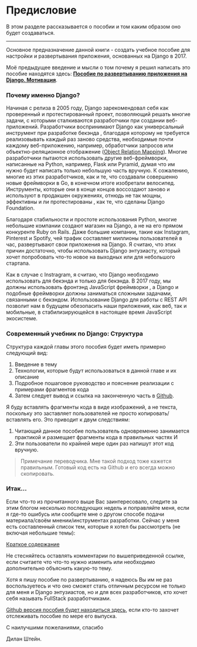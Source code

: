 # Предисловие

В этом разделе рассказывается о пособии и том каким образом оно будет создаваться.

---

Основное предназначение данной книги - создать учебное пособие для настройки и развертывания приложения, основанных на Django в 2017.

Моё предыдущее введение и мысли о том почему я решил написать это пособие находятся здесь: [**Пособие по развертыванию приложения на Django. Мотивация**](/chapter1.md).

### Почему именно Django?

Начиная с релиза в 2005 году, Django зарекомендовал себя как проверенный и протестированный проект, позволяющий решать многие задачи, с которыми сталкиваются разработчики при создании веб-приложений. Разработчики воспринимают Django как универсальный инструмент при разработке бекэнда , благодаря которому не требуется реализовывать каждый раз заново средства, необходимые почти каждому веб-приложению, например, обработчики запросов или объектно-реляционное отображение \([Object Relation Mapping](https://ru.wikipedia.org/wiki/ORM)\). Многие разработчики пытаются использовать другие веб-фреймворки, написанные на Python, например, Flask или Pyramid, думая что им нужно будет написать только небольшую часть вручную. К сожалению, многие из этих разработчиков, как и те, что создавали совершенно новые фреймворки в Go, в конечном итоге изобретали велосипед. Инструменты, которые они в конце концов воссоздают заново и используют в продакшен окружениях, отнюдь не так мощны, эффективны и ли протестированы , как те, что сделаны Django Foundation.

Благодаря стабильности и простоте использования Python, многие небольшие компании создают магазин на Django, а не на его прямом конкуренте Ruby on Rails. Даже большие компании, такие как Instagram, Pinterest и Spotify, чей трафик составляет миллионы пользователей в час, развертывают свои приложения на Django. Я считаю, что этих причин достаточно, чтобы использовать Django энтузиасту, который хочет попробовать что-то новое на выходных или для небольшого стартапа.

Как в случае с Instragram, я считаю, что Django необходимо использовать для бекэнда и только для бекэнда. В 2017 году,  мы должны использовать фронтэнд JavaScript фреймворки , а Django и подобные фреймворки должны заниматься сложными задачами, связанными с бекэндом. Использование Django для работы с REST API позволит нам в будущем обезопасить наши приложения, как веб, так и мобильные, в стабилизирующейся в настоящее время JavaScript экосистеме.

### Современный учебник по Django: Структура

Структура каждой главы этого пособия будет иметь примерно следующий вид:

1. Введение в тему
2. Технологии, которые будут использоваться в данной главе и их описание
3. Подробное пошаговое руководство и пояснение реализации с примерами фрагментов кода
4. Затем следует вывод и ссылка на законченную часть в [Github](https://github.com/djstein/modern-django/).

Я буду вставлять фрагменты кода в виде изображений, а не текста, поскольку это заставляет пользователей не просто копировать/вставлять его. Это приводит к двум следствиям:

1. Читающий данное пособие пользователь одновременно занимается практикой и размещает фрагменты кода в правильных частях И
2. Эти пользователи по крайней мере один раз напишут этот код вручную.

> Примечание переводчика. Мне такой подход тоже кажется правильным. Готовый код есть на Github и его всегда можно скопировать.

### Итак...

Если что-то из прочитанного выше Вас заинтересовало, следите за этим блогом несколько последующих недель и поправляйте меня, если я где-то ошибусь или сообщите мне о другом способе подачи материала/своём мнении/инструментах разработки. Сейчас у меня есть составленный список тем, которые я хотел бы рассмотреть \(не включая небольшие темы\):

[Краткое содержание](https://medium.com/@djstein/the-list-django-deployment-and-what-to-cover-efaec95e5d73)

Не стесняйтесь оставлять комментарии по вышеприведенной ссылке, если считаете что что-то нужно изменить или необходимо дополнительно объяснить какую-то тему.

Хотя я пишу пособие по развертыванию, я надеюсь Вы им не раз воспользуетесь и что оно сможет стать отличным ресурсом не только для меня и Django энтузиастов, но и для всех разработчиков, кто хочет себя называть FullStack разработчиками.

[Github версия пособия будет находиться здесь](https://github.com/djstein/modern-django/), если кто-то захочет отслеживать пособие по мере его выпуска.

С наилучшими пожеланиями, спасибо

Дилан Штейн.


